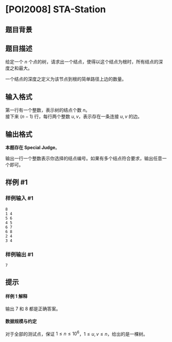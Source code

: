 # [POI2008] STA-Station

## 题目背景



## 题目描述

给定一个 $n$ 个点的树，请求出一个结点，使得以这个结点为根时，所有结点的深度之和最大。

一个结点的深度之定义为该节点到根的简单路径上边的数量。

## 输入格式

第一行有一个整数，表示树的结点个数 $n$。  
接下来 $(n - 1)$ 行，每行两个整数 $u, v$，表示存在一条连接 $u, v$ 的边。

## 输出格式

**本题存在 Special Judge**。

输出一行一个整数表示你选择的结点编号。如果有多个结点符合要求，输出任意一个即可。

## 样例 #1

### 样例输入 #1
```
8
1 4
5 6
4 5
6 7
6 8
2 4
3 4
```

### 样例输出 #1

```
7
```

## 提示

#### 样例 1 解释

输出 $7$ 和 $8$ 都是正确答案。

#### 数据规模与约定

对于全部的测试点，保证 $1 \leq n \leq 10^6$，$1 \leq u, v \leq n$，给出的是一棵树。
